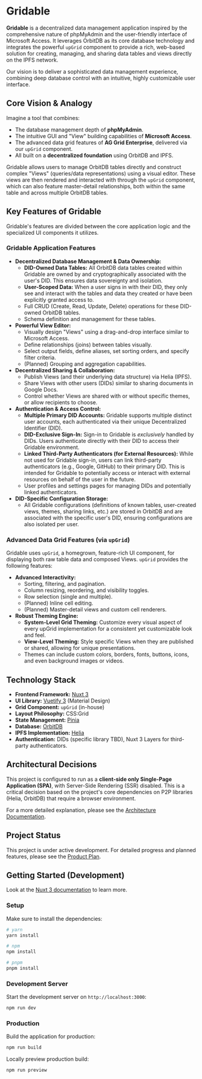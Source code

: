 # Gridable

**Gridable** is a decentralized data management application inspired by the comprehensive nature of phpMyAdmin and the user-friendly interface of Microsoft Access. It leverages OrbitDB as its core database technology and integrates the powerful `upGrid` component to provide a rich, web-based solution for creating, managing, and sharing data tables and views directly on the IPFS network.

Our vision is to deliver a sophisticated data management experience, combining deep database control with an intuitive, highly customizable user interface.

## Core Vision & Analogy

Imagine a tool that combines:
*   The database management depth of **phpMyAdmin**.
*   The intuitive GUI and "View" building capabilities of **Microsoft Access**.
*   The advanced data grid features of **AG Grid Enterprise**, delivered via our `upGrid` component.
*   All built on a **decentralized foundation** using OrbitDB and IPFS.

Gridable allows users to manage OrbitDB tables directly and construct complex "Views" (queries/data representations) using a visual editor. These views are then rendered and interacted with through the `upGrid` component, which can also feature master-detail relationships, both within the same table and across multiple OrbitDB tables.

## Key Features of Gridable

Gridable's features are divided between the core application logic and the specialized UI components it utilizes.

### Gridable Application Features

*   **Decentralized Database Management & Data Ownership:**
    *   **DID-Owned Data Tables:** All OrbitDB data tables created within Gridable are owned by and cryptographically associated with the user's DID. This ensures data sovereignty and isolation.
    *   **User-Scoped Data:** When a user signs in with their DID, they only see and interact with the tables and data they created or have been explicitly granted access to.
    *   Full CRUD (Create, Read, Update, Delete) operations for these DID-owned OrbitDB tables.
    *   Schema definition and management for these tables.
*   **Powerful View Editor:**
    *   Visually design "Views" using a drag-and-drop interface similar to Microsoft Access.
    *   Define relationships (joins) between tables visually.
    *   Select output fields, define aliases, set sorting orders, and specify filter criteria.
    *   (Planned) Grouping and aggregation capabilities.
*   **Decentralized Sharing & Collaboration:**
    *   Publish Views (and their underlying data structure) via Helia (IPFS).
    *   Share Views with other users (DIDs) similar to sharing documents in Google Docs.
    *   Control whether Views are shared with or without specific themes, or allow recipients to choose.
*   **Authentication & Access Control:**
    *   **Multiple Primary DID Accounts:** Gridable supports multiple distinct user accounts, each authenticated via their unique Decentralized Identifier (DID).
    *   **DID-Exclusive Sign-In:** Sign-in to Gridable is *exclusively* handled by DIDs. Users authenticate directly with their DID to access their Gridable environment.
    *   **Linked Third-Party Authenticators (for External Resources):** While not used for Gridable sign-in, users can link third-party authenticators (e.g., Google, GitHub) to their primary DID. This is intended for Gridable to potentially access or interact with external resources on behalf of the user in the future.
    *   User profiles and settings pages for managing DIDs and potentially linked authenticators.
*   **DID-Specific Configuration Storage:**
    *   All Gridable configurations (definitions of known tables, user-created views, themes, sharing links, etc.) are stored in OrbitDB and are associated with the specific user's DID, ensuring configurations are also isolated per user.

### Advanced Data Grid Features (via `upGrid`)

Gridable uses `upGrid`, a homegrown, feature-rich UI component, for displaying both raw table data and composed Views. `upGrid` provides the following features:

*   **Advanced Interactivity:**
    *   Sorting, filtering, and pagination.
    *   Column resizing, reordering, and visibility toggles.
    *   Row selection (single and multiple).
    *   (Planned) Inline cell editing.
    *   (Planned) Master-detail views and custom cell renderers.
*   **Robust Theming Engine:**
    *   **System-Level Grid Theming:** Customize every visual aspect of every upGrid implementation for a consistent yet customizable look and feel.
    *   **View-Level Theming:** Style specific Views when they are published or shared, allowing for unique presentations.
    *   Themes can include custom colors, borders, fonts, buttons, icons, and even background images or videos.

## Technology Stack

*   **Frontend Framework:** [Nuxt 3](https://nuxt.com/)
*   **UI Library:** [Vuetify 3](https://vuetifyjs.com/) (Material Design)
*   **Grid Component:** `upGrid` (in-house)
*   **Layout Philosophy:** CSS:Grid
*   **State Management:** [Pinia](https://pinia.vuejs.org/)
*   **Database:** [OrbitDB](https://orbitdb.org/)
*   **IPFS Implementation:** [Helia](https://helia.io/)
*   **Authentication:** DIDs (specific library TBD), Nuxt 3 Layers for third-party authenticators.

## Architectural Decisions

This project is configured to run as a **client-side only Single-Page Application (SPA)**, with Server-Side Rendering (SSR) disabled. This is a critical decision based on the project's core dependencies on P2P libraries (Helia, OrbitDB) that require a browser environment.

For a more detailed explanation, please see the [Architecture Documentation](./docs/architecture.md).

## Project Status

This project is under active development. For detailed progress and planned features, please see the [Product Plan](./docs/gridable-product-plan.md).

## Getting Started (Development)

Look at the [Nuxt 3 documentation](https://nuxt.com/docs/getting-started/installation) to learn more.

### Setup

Make sure to install the dependencies:

```bash
# yarn
yarn install

# npm
npm install

# pnpm
pnpm install
```

### Development Server

Start the development server on `http://localhost:3000`:

```bash
npm run dev
```

### Production

Build the application for production:

```bash
npm run build
```

Locally preview production build:

```bash
npm run preview
